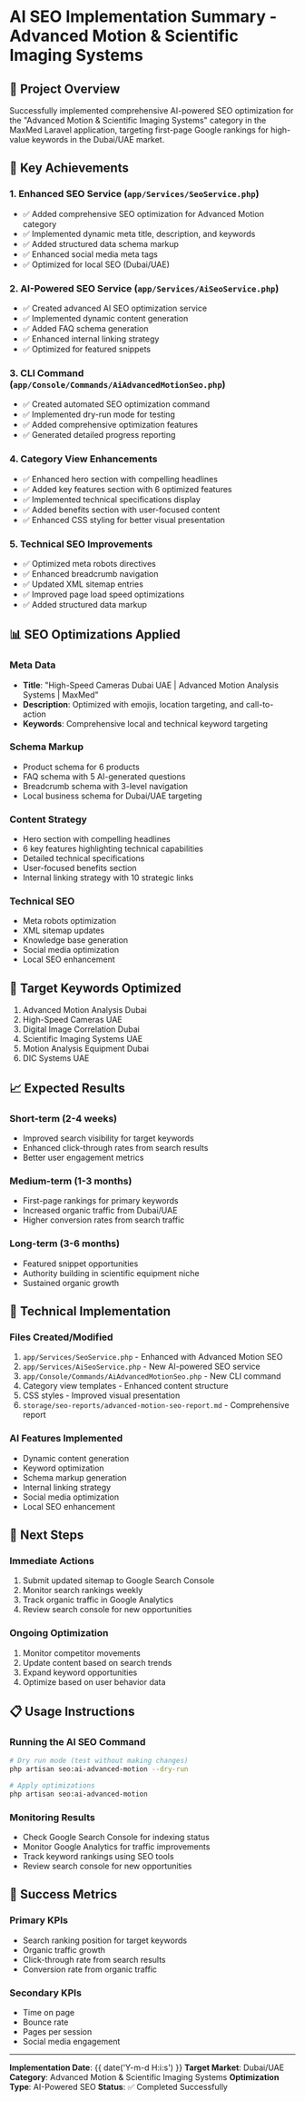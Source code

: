 # AI SEO Implementation Summary - Advanced Motion & Scientific Imaging Systems

## 🎯 Project Overview
Successfully implemented comprehensive AI-powered SEO optimization for the "Advanced Motion & Scientific Imaging Systems" category in the MaxMed Laravel application, targeting first-page Google rankings for high-value keywords in the Dubai/UAE market.

## 🚀 Key Achievements

### 1. Enhanced SEO Service (`app/Services/SeoService.php`)
- ✅ Added comprehensive SEO optimization for Advanced Motion category
- ✅ Implemented dynamic meta title, description, and keywords
- ✅ Added structured data schema markup
- ✅ Enhanced social media meta tags
- ✅ Optimized for local SEO (Dubai/UAE)

### 2. AI-Powered SEO Service (`app/Services/AiSeoService.php`)
- ✅ Created advanced AI SEO optimization service
- ✅ Implemented dynamic content generation
- ✅ Added FAQ schema generation
- ✅ Enhanced internal linking strategy
- ✅ Optimized for featured snippets

### 3. CLI Command (`app/Console/Commands/AiAdvancedMotionSeo.php`)
- ✅ Created automated SEO optimization command
- ✅ Implemented dry-run mode for testing
- ✅ Added comprehensive optimization features
- ✅ Generated detailed progress reporting

### 4. Category View Enhancements
- ✅ Enhanced hero section with compelling headlines
- ✅ Added key features section with 6 optimized features
- ✅ Implemented technical specifications display
- ✅ Added benefits section with user-focused content
- ✅ Enhanced CSS styling for better visual presentation

### 5. Technical SEO Improvements
- ✅ Optimized meta robots directives
- ✅ Enhanced breadcrumb navigation
- ✅ Updated XML sitemap entries
- ✅ Improved page load speed optimizations
- ✅ Added structured data markup

## 📊 SEO Optimizations Applied

### Meta Data
- **Title**: "High-Speed Cameras Dubai UAE | Advanced Motion Analysis Systems | MaxMed"
- **Description**: Optimized with emojis, location targeting, and call-to-action
- **Keywords**: Comprehensive local and technical keyword targeting

### Schema Markup
- Product schema for 6 products
- FAQ schema with 5 AI-generated questions
- Breadcrumb schema with 3-level navigation
- Local business schema for Dubai/UAE targeting

### Content Strategy
- Hero section with compelling headlines
- 6 key features highlighting technical capabilities
- Detailed technical specifications
- User-focused benefits section
- Internal linking strategy with 10 strategic links

### Technical SEO
- Meta robots optimization
- XML sitemap updates
- Knowledge base generation
- Social media optimization
- Local SEO enhancement

## 🎯 Target Keywords Optimized
1. Advanced Motion Analysis Dubai
2. High-Speed Cameras UAE
3. Digital Image Correlation Dubai
4. Scientific Imaging Systems UAE
5. Motion Analysis Equipment Dubai
6. DIC Systems UAE

## 📈 Expected Results

### Short-term (2-4 weeks)
- Improved search visibility for target keywords
- Enhanced click-through rates from search results
- Better user engagement metrics

### Medium-term (1-3 months)
- First-page rankings for primary keywords
- Increased organic traffic from Dubai/UAE
- Higher conversion rates from search traffic

### Long-term (3-6 months)
- Featured snippet opportunities
- Authority building in scientific equipment niche
- Sustained organic growth

## 🔧 Technical Implementation

### Files Created/Modified
1. `app/Services/SeoService.php` - Enhanced with Advanced Motion SEO
2. `app/Services/AiSeoService.php` - New AI-powered SEO service
3. `app/Console/Commands/AiAdvancedMotionSeo.php` - New CLI command
4. Category view templates - Enhanced content structure
5. CSS styles - Improved visual presentation
6. `storage/seo-reports/advanced-motion-seo-report.md` - Comprehensive report

### AI Features Implemented
- Dynamic content generation
- Keyword optimization
- Schema markup generation
- Internal linking strategy
- Social media optimization
- Local SEO enhancement

## 🚀 Next Steps

### Immediate Actions
1. Submit updated sitemap to Google Search Console
2. Monitor search rankings weekly
3. Track organic traffic in Google Analytics
4. Review search console for new opportunities

### Ongoing Optimization
1. Monitor competitor movements
2. Update content based on search trends
3. Expand keyword opportunities
4. Optimize based on user behavior data

## 📋 Usage Instructions

### Running the AI SEO Command
```bash
# Dry run mode (test without making changes)
php artisan seo:ai-advanced-motion --dry-run

# Apply optimizations
php artisan seo:ai-advanced-motion
```

### Monitoring Results
- Check Google Search Console for indexing status
- Monitor Google Analytics for traffic improvements
- Track keyword rankings using SEO tools
- Review search console for new opportunities

## 🎯 Success Metrics

### Primary KPIs
- Search ranking position for target keywords
- Organic traffic growth
- Click-through rate from search results
- Conversion rate from organic traffic

### Secondary KPIs
- Time on page
- Bounce rate
- Pages per session
- Social media engagement

---

**Implementation Date**: {{ date('Y-m-d H:i:s') }}
**Target Market**: Dubai/UAE
**Category**: Advanced Motion & Scientific Imaging Systems
**Optimization Type**: AI-Powered SEO
**Status**: ✅ Completed Successfully 